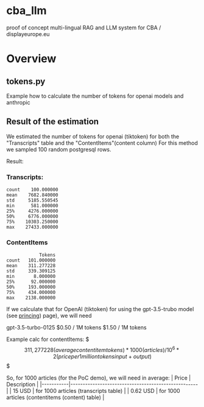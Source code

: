 # cba_llm
proof of concept multi-lingual RAG and LLM system for CBA / displayeurope.eu


# Overview


## tokens.py

Example how to calculate the number of tokens for openai models and anthropic

## Result of the estimation

We estimated the number of tokens for openai (tiktoken) 
for both the "Transcripts" table and the "ContentItems"(content column)
For this method we sampled 100 random postgresql rows.


Result:

### Transcripts:
```
count    100.000000
mean    7682.840000
std     5185.550545
min      581.000000
25%     4276.000000
50%     6776.000000
75%    10303.250000
max    27433.000000
```

### ContentItems

```
            Tokens
count   101.000000
mean    311.277228
std     339.309125
min       8.000000
25%      92.000000
50%     193.000000
75%     434.000000
max    2138.000000
```

If we calculate that for OpenAI (tiktoken) for using the gpt-3.5-trubo model (see [princing](https://openai.com/pricing)) page), we will need 

gpt-3.5-turbo-0125	$0.50 / 1M tokens	$1.50 / 1M tokens

Example calc for contentItems:
$$$
311,277228 (average contentitem tokens) * 1000 (articles) /10^6*2  (price per 1 million tokens input + output)
$$$

So, for 1000 articles (for the PoC demo), we will need in average:
| Price     | Description                                        |
|-----------|----------------------------------------------------|
| 15 USD    | for 1000 articles (transcripts table)              |
| 0.62 USD  | for 1000 articles (contentitems (content) table)   |





